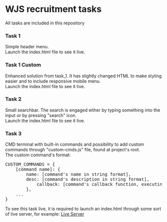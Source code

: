# WJS recruitment tasks

All tasks are included in this repository

### Task 1
Simple header menu.\
Launch the index.html file to see it live.

### Task 1 Custom
Enhanced solution from task_1. It has slightly changed HTML to make styling easier and to include responsive mobile menu.\
Launch the index.html file to see it live.

### Task 2
Small searchbar. The search is engaged either by typing something into the input or by pressing "search" icon.\
Launch the index.html file to see it live.

### Task 3
CMD terminal with built-in commands and possibility to add custom commands through "custom-cmds.js" file, found at project's root.\
The custom command's format:

<pre>
CUSTOM_COMMANDS = {
	[command name]: {
 		name: [command's name in string format],
   		desc: [command's description in string format],
     		callback: [command's callback function, executing the desired code]
       	},
	...
}
</pre>

To see this task live, it is required to launch an index.html through some sort of live server, for example: [Live Server](https://marketplace.visualstudio.com/items?itemName=ritwickdey.LiveServer)
